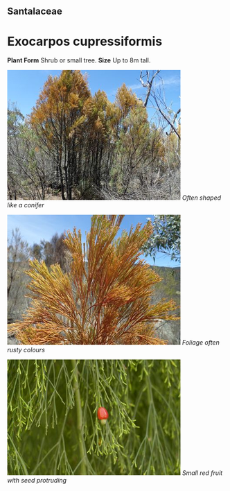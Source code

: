 ## Santalaceae
# Exocarpos cupressiformis

**Plant Form** Shrub or small tree. **Size** Up to 8m tall.


![Often shaped like a conifer](653_PC062136.jpg)
 *Often shaped like a conifer* 

![Foliage often rusty colours](647_PC062038.jpg)
 *Foliage often rusty colours* 

![Small red fruit with seed protruding](8774_P6880935.jpg)
 *Small red fruit with seed protruding* 

